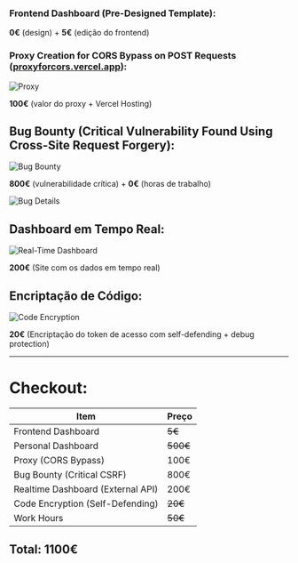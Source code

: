 ### **Frontend Dashboard (Pre-Designed Template):**  
**0€** (design) + **5€** (edição do frontend)  

### **Proxy Creation for CORS Bypass on POST Requests ([proxyforcors.vercel.app](https://proxyforcors.vercel.app/)):**  

![Proxy](https://i.ibb.co/ccvLnxnb/IMG-20250129-172959.jpg)  

**100€** (valor do proxy + Vercel Hosting)

## **Bug Bounty (Critical Vulnerability Found Using Cross-Site Request Forgery):**  

![Bug Bounty](https://i.ibb.co/svvd9Csv/IMG-20250129-172946.jpg)

**800€** (vulnerabilidade crítica) + **0€** (horas de trabalho)  

![Bug Details](https://i.ibb.co/wFxD2jdF/IMG-20250129-132508.png)  

## **Dashboard em Tempo Real:**  

![Real-Time Dashboard](https://i.ibb.co/WN28T5Qm/1738223970655.jpg)

**200€** (Site com os dados em tempo real)  

## **Encriptação de Código:**  

![Code Encryption](https://i.ibb.co/3mj5VLmh/Screenshot-2025-01-29-19-37-08-052-com-android-chrome-edit.jpg)

**20€** (Encriptação do token de acesso com self-defending + debug protection)  

---

# **Checkout:**  

| Item | Preço |
|-------------------------------|----------|
| Frontend Dashboard | ~~5€~~ |
| Personal Dashboard | ~~500€~~ |
| Proxy (CORS Bypass) | 100€ |
| Bug Bounty (Critical CSRF) | 800€ |
| Realtime Dashboard (External API) | 200€ |
| Code Encryption (Self-Defending) | ~~20€~~ |
| Work Hours | ~~50€~~ |

## **Total:** **1100€**
